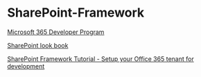 # SharePoint-Framework

[Microsoft 365 Developer Program](https://developer.microsoft.com/en-us/microsoft-365/dev-program)

[SharePoint look book](https://lookbook.microsoft.com/)

[SharePoint Framework Tutorial - Setup your Office 365 tenant for development](https://www.youtube.com/watch?v=yc1IYgYp7qQ)
